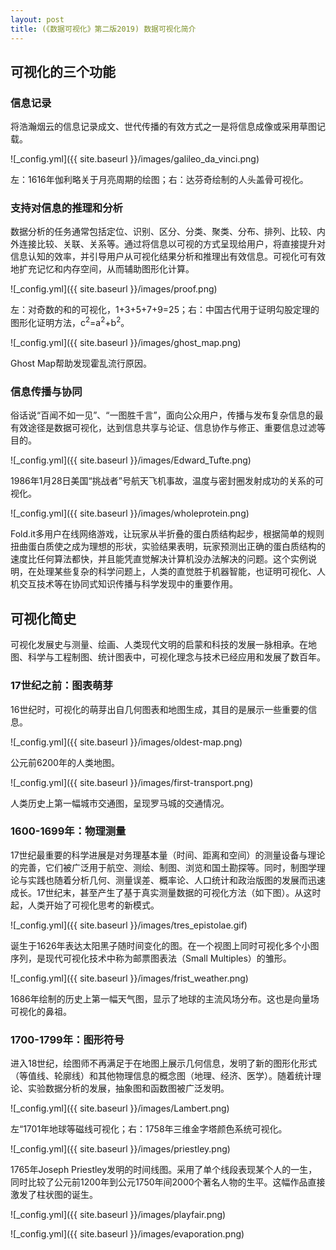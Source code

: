 ```yaml
---
layout: post
title: (《数据可视化》第二版2019) 数据可视化简介
---
```


## 可视化的三个功能
### 信息记录
将浩瀚烟云的信息记录成文、世代传播的有效方式之一是将信息成像或采用草图记载。

![_config.yml]({{ site.baseurl }}/images/galileo_da_vinci.png)

左：1616年伽利略关于月亮周期的绘图；右：达芬奇绘制的人头盖骨可视化。

### 支持对信息的推理和分析
数据分析的任务通常包括定位、识别、区分、分类、聚类、分布、排列、比较、内外连接比较、关联、关系等。通过将信息以可视的方式呈现给用户，将直接提升对信息认知的效率，并引导用户从可视化结果分析和推理出有效信息。可视化可有效地扩充记忆和内存空间，从而辅助图形化计算。

![_config.yml]({{ site.baseurl }}/images/proof.png)

左：对奇数的和的可视化，1+3+5+7+9=25；右：中国古代用于证明勾股定理的图形化证明方法，c<sup>2</sup>=a<sup>2</sup>+b<sup>2</sup>。

![_config.yml]({{ site.baseurl }}/images/ghost_map.png)

Ghost Map帮助发现霍乱流行原因。

### 信息传播与协同
俗话说“百闻不如一见”、“一图胜千言”，面向公众用户，传播与发布复杂信息的最有效途径是数据可视化，达到信息共享与论证、信息协作与修正、重要信息过滤等目的。

![_config.yml]({{ site.baseurl }}/images/Edward_Tufte.png)

1986年1月28日美国“挑战者”号航天飞机事故，温度与密封圈发射成功的关系的可视化。

![_config.yml]({{ site.baseurl }}/images/wholeprotein.png)

Fold.it多用户在线网络游戏，让玩家从半折叠的蛋白质结构起步，根据简单的规则扭曲蛋白质使之成为理想的形状，实验结果表明，玩家预测出正确的蛋白质结构的速度比任何算法都快，并且能凭直觉解决计算机没办法解决的问题。这个实例说明，在处理某些复杂的科学问题上，人类的直觉胜于机器智能，也证明可视化、人机交互技术等在协同式知识传播与科学发现中的重要作用。

## 可视化简史
可视化发展史与测量、绘画、人类现代文明的启蒙和科技的发展一脉相承。在地图、科学与工程制图、统计图表中，可视化理念与技术已经应用和发展了数百年。

### 17世纪之前：图表萌芽
16世纪时，可视化的萌芽出自几何图表和地图生成，其目的是展示一些重要的信息。

![_config.yml]({{ site.baseurl }}/images/oldest-map.png)

公元前6200年的人类地图。

![_config.yml]({{ site.baseurl }}/images/first-transport.png)

人类历史上第一幅城市交通图，呈现罗马城的交通情况。

### 1600-1699年：物理测量
17世纪最重要的科学进展是对务理基本量（时间、距离和空间）的测量设备与理论的完善，它们被广泛用于航空、测绘、制图、浏览和国土勘探等。同时，制图学理论与实践也随着分析几何、测量误差、概率论、人口统计和政治版图的发展而迅速成长。17世纪末，甚至产生了基于真实测量数据的可视化方法（如下图）。从这时起，人类开始了可视化思考的新模式。

![_config.yml]({{ site.baseurl }}/images/tres_epistolae.gif)

诞生于1626年表达太阳黑子随时间变化的图。在一个视图上同时可视化多个小图序列，是现代可视化技术中称为邮票图表法（Small Multiples）的雏形。

![_config.yml]({{ site.baseurl }}/images/frist_weather.png)

1686年绘制的历史上第一幅天气图，显示了地球的主流风场分布。这也是向量场可视化的鼻祖。

### 1700-1799年：图形符号
进入18世纪，绘图师不再满足于在地图上展示几何信息，发明了新的图形化形式（等值线、轮廓线）和其他物理信息的概念图（地理、经济、医学）。随着统计理论、实验数据分析的发展，抽象图和函数图被广泛发明。

![_config.yml]({{ site.baseurl }}/images/Lambert.png)

左“1701年地球等磁线可视化；右：1758年三维金字塔颜色系统可视化。

![_config.yml]({{ site.baseurl }}/images/priestley.png)

1765年Joseph Priestley发明的时间线图。采用了单个线段表现某个人的一生，同时比较了公元前1200年到公元1750年间2000个著名人物的生平。这幅作品直接激发了柱状图的诞生。

![_config.yml]({{ site.baseurl }}/images/playfair.png)



![_config.yml]({{ site.baseurl }}/images/evaporation.png)


